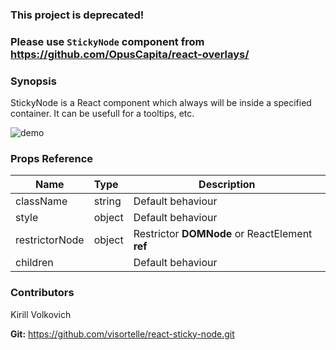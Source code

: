 ### This project is deprecated! 
### Please use `StickyNode` component from https://github.com/OpusCapita/react-overlays/

### Synopsis

StickyNode is a React component which always will be inside a specified container.
It can be usefull for a tooltips, etc. 

![demo](https://raw.githubusercontent.com/visortelle/react-sticky-node/master/demo.gif)

### Props Reference

| Name                          | Type                  | Description                                                |
| ------------------------------|:----------------------| -----------------------------------------------------------|
| className | string | Default behaviour |
| style | object | Default behaviour |
| restrictorNode | object | Restrictor **DOMNode** or ReactElement **ref** |
| children |  | Default behaviour |

### Contributors
Kirill Volkovich

**Git:** https://github.com/visortelle/react-sticky-node.git
